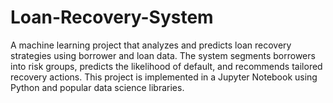 # Loan-Recovery-System
A machine learning project that analyzes and predicts loan recovery strategies using borrower and loan data. The system segments borrowers into risk groups, predicts the likelihood of default, and recommends tailored recovery actions. This project is implemented in a Jupyter Notebook using Python and popular data science libraries.
